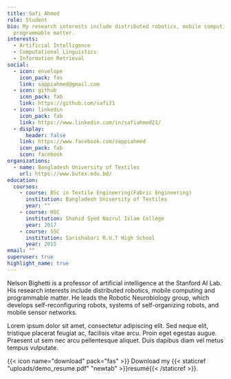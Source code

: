```yaml
---
title: Safi Ahmed
role: Student
bio: My research interests include distributed robotics, mobile computing and
  programmable matter.
interests:
  - Artificial Intelligence
  - Computational Linguistics
  - Information Retrieval
social:
  - icon: envelope
    icon_pack: fas
    link: sappiahmed@gmail.com
  - icon: github
    icon_pack: fab
    link: https://github.com/safi21
  - icon: linkedin
    icon_pack: fab
    link: https://www.linkedin.com/in/safiahmed21/
  - display:
      header: false
    link: https://www.facebook.com/sappiahmed
    icon_pack: fab
    icon: facebook
organizations:
  - name: Bangladesh University of Textiles
    url: https://www.butex.edu.bd/
education:
  courses:
    - course: BSc in Textile Engineering(Fabric Engineering)
      institution: Bangladesh University of Textiles
      year: ""
    - course: HSC
      institution: Shahid Syed Nazrul Islam College
      year: 2017
    - course: SSC
      institution: Sarishabari R.U.T High School
      year: 2015
email: ""
superuser: true
highlight_name: true
---
```


Nelson Bighetti is a professor of artificial intelligence at the Stanford AI Lab. His research interests include distributed robotics, mobile computing and programmable matter. He leads the Robotic Neurobiology group, which develops self-reconfiguring robots, systems of self-organizing robots, and mobile sensor networks.

Lorem ipsum dolor sit amet, consectetur adipiscing elit. Sed neque elit, tristique placerat feugiat ac, facilisis vitae arcu. Proin eget egestas augue. Praesent ut sem nec arcu pellentesque aliquet. Duis dapibus diam vel metus tempus vulputate.

{{< icon name="download" pack="fas" >}} Download my {{< staticref "uploads/demo_resume.pdf" "newtab" >}}resumé{{< /staticref >}}.
